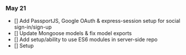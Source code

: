 <!-- add PR # and description -->

### May 21
- [] Add PassportJS, Google OAuth & express-session setup for social sign-in/sign-up
- [] Update Mongoose models & fix model exports
- [] Add setup/ability to use ES6 modules in server-side repo
- [] Setup
